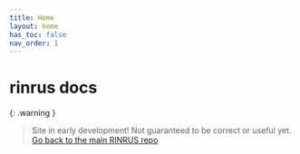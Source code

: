 ```yaml
---
title: Home
layout: home
has_toc: false
nav_order: 1
---
```


# rinrus docs

{: .warning }
> Site in early development! Not guaranteed to be correct or useful yet.
> [Go back to the main RINRUS repo](https://github.com/natedey/RINRUS)